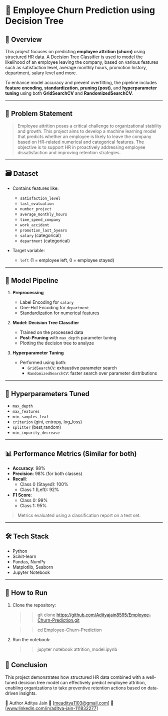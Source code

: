# 🧠 Employee Churn Prediction using Decision Tree

## 📘 Overview

This project focuses on predicting **employee attrition (churn)** using structured HR data. A Decision Tree Classifier is used to model the likelihood of an employee leaving the company, based on various features such as satisfaction level, average monthly hours, promotion history, department, salary level and more.

To enhance model accuracy and prevent overfitting, the pipeline includes **feature encoding**, **standardization**, **pruning (post)**, and **hyperparameter tuning** using both **GridSearchCV** and **RandomizedSearchCV**.

---

## 🎯 Problem Statement

> Employee attrition poses a critical challenge to organizational stability and growth. This project aims to develop a machine learning model that predicts whether an employee is likely to leave the company based on HR-related numerical and categorical features. The objective is to support HR in proactively addressing employee dissatisfaction and improving retention strategies.

---

## 🗃️ Dataset

- Contains features like:
  - `satisfaction_level`
  - `last_evaluation`
  - `number_project`
  - `average_monthly_hours`
  - `time_spend_company`
  - `work_accident`
  - `promotion_last_5years`
  - `salary` (categorical)
  - `department` (categorical)

- Target variable:
  - `left` (1 = employee left, 0 = employee stayed)

---

## 🧪 Model Pipeline

1. **Preprocessing**
   - Label Encoding for `salary`
   - One-Hot Encoding for `department`
   - Standardization for numerical features

2. **Model: Decision Tree Classifier**
   - Trained on the processed data
   - **Post-Pruning** with `max_depth` parameter tuning 
   - Plotting the decision tree to analyze
   
3. **Hyperparameter Tuning**
   - Performed using both:
     - `GridSearchCV`: exhaustive parameter search
     - `RandomizedSearchCV`: faster search over parameter distributions

---

## 🧠 Hyperparameters Tuned

- `max_depth`
- `max_features` 
- `min_samples_leaf`
- `criterion` (gini, entropy, log_loss)
- `splitter` (best,random)
- `min_impurity_decrease`

---

## 📊 Performance Metrics (Similar for both)

- **Accuracy**: 98%
- **Precision**: 98% (for both classes)
- **Recall**:
  - Class 0 (Stayed): 100%
  - Class 1 (Left): 92%
- **F1 Score**:
  - Class 0: 99%
  - Class 1: 95%

> Metrics evaluated using a classification report on a test set.

---


## 🛠️ Tech Stack

- Python
- Scikit-learn
- Pandas, NumPy
- Matplotlib, Seaborn
- Jupyter Notebook

---

## 🧩 How to Run

1. Clone the repository:
   
   >> git clone https://github.com/Adityajain8595/Employee-Churn-Prediction.git

   >> cd Employee-Churn-Prediction

2. Run the notebook:

   >> jupyter notebook attrition_model.ipynb

## 📌 Conclusion

This project demonstrates how structured HR data combined with a well-tuned decision tree model can effectively predict employee attrition, enabling organizations to take preventive retention actions based on data-driven insights.

👤 Author
Aditya Jain
📧 [meaditya1103@gmail.com]
🔗 [www.linkedin.com/in/aditya-jain-111832277]
